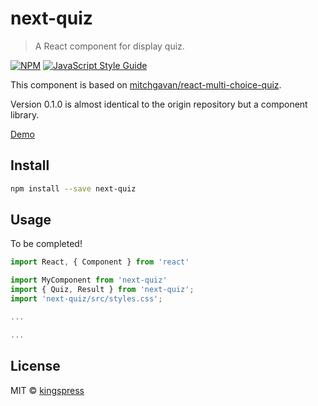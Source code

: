 # next-quiz

> A React component for display quiz.

[![NPM](https://img.shields.io/npm/v/next-quiz.svg)](https://www.npmjs.com/package/next-quiz) [![JavaScript Style Guide](https://img.shields.io/badge/code_style-standard-brightgreen.svg)](https://standardjs.com)

This component is based on [mitchgavan/react-multi-choice-quiz](https://github.com/mitchgavan/react-multi-choice-quiz).

Version 0.1.0 is almost identical to the origin repository but a component library.

[Demo](https://kingspress.github.io/next-quiz/)

## Install

```bash
npm install --save next-quiz
```

## Usage

To be completed!

```jsx
import React, { Component } from 'react'

import MyComponent from 'next-quiz'
import { Quiz, Result } from 'next-quiz';
import 'next-quiz/src/styles.css';

...

...

```

## License

MIT © [kingspress](https://github.com/kingspress)
